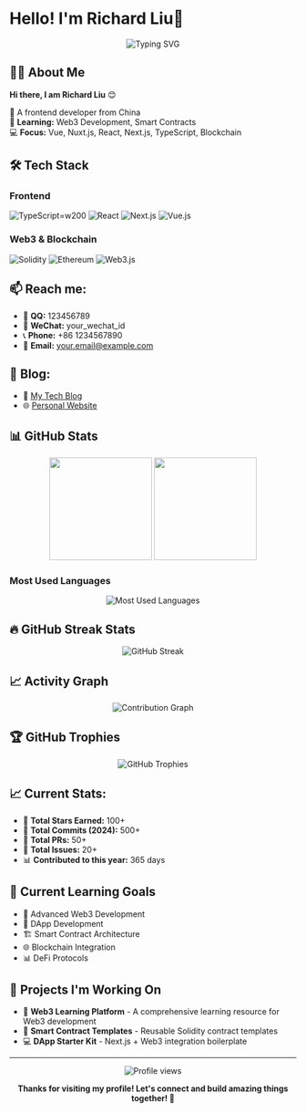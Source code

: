 # Hello! I'm Richard Liu👋

<div align="center">
  <img src="https://readme-typing-svg.herokuapp.com?font=Fira+Code&pause=1000&color=F75C7E&center=true&vCenter=true&width=435&lines=I'm+a+Front+end+developer+%3A)" alt="Typing SVG" />
</div>

## 🙋‍♂️ About Me

**Hi there, I am Richard Liu** 😊

🌱 A frontend developer from China  
🎯 **Learning:** Web3 Development, Smart Contracts  
💻 **Focus:** Vue, Nuxt.js, React, Next.js, TypeScript, Blockchain  

## 🛠️ Tech Stack

### Frontend
![TypeScript](https://img.shields.io/badge/-TypeScript-007ACC?style=flat-square&logo=typescript&logoColor=white)=w200
![React](https://img.shields.io/badge/-React-61DAFB?style=flat-square&logo=react&logoColor=black)
![Next.js](https://img.shields.io/badge/-Next.js-000000?style=flat-square&logo=nextdotjs&logoColor=white)
![Vue.js](https://img.shields.io/badge/-Vue.js-4FC08D?style=flat-square&logo=vuedotjs&logoColor=white)

### Web3 & Blockchain
![Solidity](https://img.shields.io/badge/-Solidity-363636?style=flat-square&logo=solidity&logoColor=white)
![Ethereum](https://img.shields.io/badge/-Ethereum-3C3C3D?style=flat-square&logo=ethereum&logoColor=white)
![Web3.js](https://img.shields.io/badge/-Web3.js-F16822?style=flat-square&logo=web3dotjs&logoColor=white)

## 📫 Reach me:

- 📱 **QQ:** 123456789
- 💬 **WeChat:** your_wechat_id
- 📞 **Phone:** +86 1234567890
- 📧 **Email:** [your.email@example.com](mailto:your.email@example.com)

## 📝 Blog:
- 📖 [My Tech Blog](https://your-blog-url.com)
- 🌐 [Personal Website](https://your-website.com)

## 📊 GitHub Stats

<div align="center">
  <img height="180em" src="https://github-readme-stats.vercel.app/api?username=yourusername&show_icons=true&theme=tokyonight&include_all_commits=true&count_private=true"/>
  <img height="180em" src="https://github-readme-stats.vercel.app/api/top-langs/?username=yourusername&layout=compact&langs_count=7&theme=tokyonight"/>
</div>

### Most Used Languages
<div align="center">
  <img src="https://github-readme-stats.vercel.app/api/top-langs/?username=yourusername&layout=pie&theme=tokyonight" alt="Most Used Languages" />
</div>

## 🔥 GitHub Streak Stats
<div align="center">
  <img src="https://github-readme-streak-stats.herokuapp.com/?user=yourusername&theme=tokyonight" alt="GitHub Streak" />
</div>

## 📈 Activity Graph
<div align="center">
  <img src="https://github-readme-activity-graph.vercel.app/graph?username=yourusername&theme=tokyo-night" alt="Contribution Graph" />
</div>

## 🏆 GitHub Trophies
<div align="center">
  <img src="https://github-profile-trophy.vercel.app/?username=yourusername&theme=tokyonight&row=1&column=6" alt="GitHub Trophies" />
</div>

## 📈 Current Stats:
- 🌟 **Total Stars Earned:** 100+
- 👥 **Total Commits (2024):** 500+
- 📂 **Total PRs:** 50+
- 🐛 **Total Issues:** 20+
- 📊 **Contributed to this year:** 365 days

## 🎯 Current Learning Goals

- 🔗 Advanced Web3 Development
- 📱 DApp Development
- 🏗️ Smart Contract Architecture
- 🌐 Blockchain Integration
- 📊 DeFi Protocols

## 💼 Projects I'm Working On

- 🚀 **Web3 Learning Platform** - A comprehensive learning resource for Web3 development
- 📝 **Smart Contract Templates** - Reusable Solidity contract templates
- 💻 **DApp Starter Kit** - Next.js + Web3 integration boilerplate

---

<div align="center">
  <img src="https://komarev.com/ghpvc/?username=yourusername&color=blueviolet" alt="Profile views" />
  
  **Thanks for visiting my profile! Let's connect and build amazing things together! 🚀**
</div>
